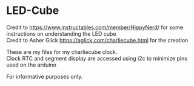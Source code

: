 # LED-Cube

Credit to https://www.instructables.com/member/HippyNerd/ for some instructions on understanding the LED cube  
Credit to Asher Glick https://aglick.com/charliecube.html for the creation  

These are my files for my charliecube clock.   
Clock RTC and segment display are accessed using i2c to minimize pins used on the arduino  

For informative purposes only.
